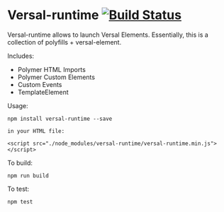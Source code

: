 # Versal-runtime [![Build Status](https://travis-ci.org/Versal/versal-runtime.svg?branch=master)](https://travis-ci.org/Versal/versal-runtime)

Versal-runtime allows to launch Versal Elements. Essentially, this is a collection of polyfills + versal-element.

Includes:
- Polymer HTML Imports
- Polymer Custom Elements
- Custom Events
- TemplateElement

Usage:

    npm install versal-runtime --save

    in your HTML file:

    <script src="./node_modules/versal-runtime/versal-runtime.min.js"></script>

To build:

    npm run build

To test:

    npm test
